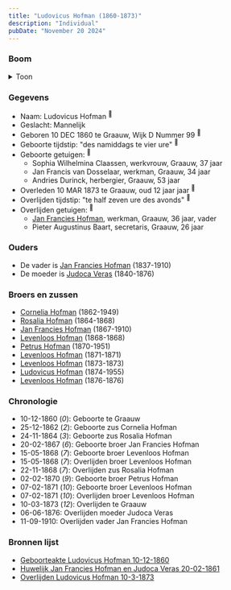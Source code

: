 ```yaml
---
title: "Ludovicus Hofman (1860-1873)"
description: "Individual"
pubDate: "November 20 2024"
---
```


### Boom
<details><summary>Toon</summary>

![test](https://www.plantuml.com/plantuml/svg/ZPBRQW8n48RlynI3NlHAs3KUMX7nqDssqXRfwLQooQZ1R299jYBYkpUUfONYLSBC_yzycKdNUMPzaIlYvb8lc6KvP8pFfzOKMWoCCXQyPTg556fFPb8WS6cvmlqTyuLVGOvvXjRjGywZHUDN2oGNLRbYpi6Q043VM87sOoRvNADpxNREfEvqW98D8JSmshLoPEye3Pc6D21mYGuUpIHdkWJCmLCKHRGEK4veMa_xeVHw8b693RHR6SjMuynuhx3LWVWMXhtNSD0cF5Z6YkM5rCqBfSPCYp6tnhdC1AIj9uRtP0JnNHmTFPiJKI4CP_25bhapIZEWfFs49lHVb5fqDKC3XfzRx6RZ3qAxjKGXf9u6MJM2DEa7NIFUqQI19gPGLd8wyojKoYm3qOOS1bQf71JaW7qE79mX45BL6YN7Ti_XnT-I5xyN43HmMjyLYuZWFXbiIQyVGl2yzDwsKw3dAP0kQX5-xGy0)
</details>

### Gegevens
- Naam: Ludovicus Hofman <sup><a href="../s00409/" style="text-decoration:none" title="Geboorteakte Ludovicus Hofman 10-12-1860">:link:</a></sup>
- Geslacht: Mannelijk
- Geboren 10 DEC 1860 te Graauw, Wijk D Nummer 99 <sup><a href="../s00409/" style="text-decoration:none" title="Geboorteakte Ludovicus Hofman 10-12-1860">:link:</a></sup>
- Geboorte tijdstip: "des namiddags te vier ure" <sup><a href="../s00409/" style="text-decoration:none" title="Geboorteakte Ludovicus Hofman 10-12-1860">:link:</a></sup>
- Geboorte getuigen: <sup><a href="../s00409/" style="text-decoration:none" title="Geboorteakte Ludovicus Hofman 10-12-1860">:link:</a></sup>
  - Sophia Wilhelmina Claassen, werkvrouw, Graauw, 37 jaar
  - Jan Francis van Dosselaar, werkman, Graauw, 34 jaar
  - Andries Durinck, herbergier, Graauw, 53 jaar
- Overleden 10 MAR 1873 te Graauw, oud 12 jaar jaar <sup><a href="../s00418/" style="text-decoration:none" title="Overlijden Ludovicus Hofman 10-3-1873">:link:</a></sup>
- Overlijden tijdstip: "te half zeven ure des avonds" <sup><a href="../s00418/" style="text-decoration:none" title="Overlijden Ludovicus Hofman 10-3-1873">:link:</a></sup>
- Overlijden getuigen: <sup><a href="../s00418/" style="text-decoration:none" title="Overlijden Ludovicus Hofman 10-3-1873">:link:</a></sup>
  - [Jan Francies Hofman](../i00035/), werkman, Graauw, 36 jaar, vader
  - Pieter Augustinus Baart, secretaris, Graauw, 26 jaar

### Ouders
- De vader is [Jan Francies Hofman](../i00035/) (1837-1910)
- De moeder is [Judoca Veras](../i00037/) (1840-1876)

### Broers en zussen
- [Cornelia Hofman](../i00244/) (1862-1949)
- [Rosalia Hofman](../i00245/) (1864-1868)
- [Jan Francies Hofman](../i00246/) (1867-1910)
- [Levenloos Hofman](../i00247/) (1868-1868)
- [Petrus Hofman](../i00248/) (1870-1951)
- [Levenloos Hofman](../i00249/) (1871-1871)
- [Levenloos Hofman](../i00250/) (1873-1873)
- [Ludovicus Hofman](../i00251/) (1874-1955)
- [Levenloos Hofman](../i00252/) (1876-1876)

### Chronologie
- 10-12-1860 (<i>0</i>): Geboorte te Graauw
- 25-12-1862 (<i>2</i>): Geboorte zus Cornelia Hofman
- 24-11-1864 (<i>3</i>): Geboorte zus Rosalia Hofman
- 20-02-1867 (<i>6</i>): Geboorte broer Jan Francies Hofman
- 15-05-1868 (<i>7</i>): Geboorte broer Levenloos Hofman
- 15-05-1868 (<i>7</i>): Overlijden broer Levenloos Hofman
- 22-11-1868 (<i>7</i>): Overlijden zus Rosalia Hofman
- 02-02-1870 (<i>9</i>): Geboorte broer Petrus Hofman
- 07-02-1871 (<i>10</i>): Geboorte broer Levenloos Hofman
- 07-02-1871 (<i>10</i>): Overlijden broer Levenloos Hofman
- 10-03-1873 (<i>12</i>): Overlijden te Graauw
- 06-06-1876: Overlijden moeder Judoca Veras
- 11-09-1910: Overlijden vader Jan Francies Hofman

### Bronnen lijst
- [Geboorteakte Ludovicus Hofman 10-12-1860](../s00409/)
- [Huwelijk Jan Francies Hofman en Judoca Veras 20-02-1861](../s00050/)
- [Overlijden Ludovicus Hofman 10-3-1873](../s00418/)